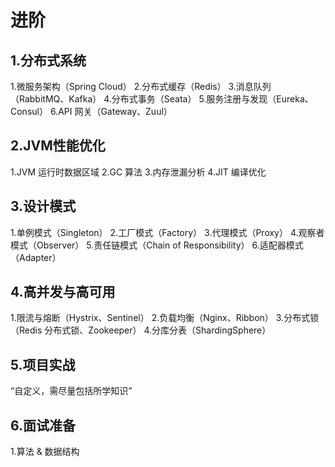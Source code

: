 # 进阶

## 1.分布式系统

1.微服务架构（Spring Cloud）
2.分布式缓存（Redis）
3.消息队列（RabbitMQ、Kafka）
4.分布式事务（Seata）
5.服务注册与发现（Eureka、Consul）
6.API 网关（Gateway、Zuul）

## 2.JVM性能优化

1.JVM 运行时数据区域
2.GC 算法
3.内存泄漏分析
4.JIT 编译优化

## 3.设计模式

1.单例模式（Singleton）
2.工厂模式（Factory）
3.代理模式（Proxy）
4.观察者模式（Observer）
5.责任链模式（Chain of Responsibility）
6.适配器模式（Adapter）

## 4.高并发与高可用

1.限流与熔断（Hystrix、Sentinel）
2.负载均衡（Nginx、Ribbon）
3.分布式锁（Redis 分布式锁、Zookeeper）
4.分库分表（ShardingSphere）

## 5.项目实战

“自定义，需尽量包括所学知识”

## 6.面试准备

1.算法 & 数据结构
